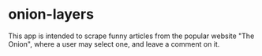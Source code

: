 # onion-layers
This app is intended to scrape funny articles from the popular website "The Onion", where a user may select one, and leave a comment on it.
